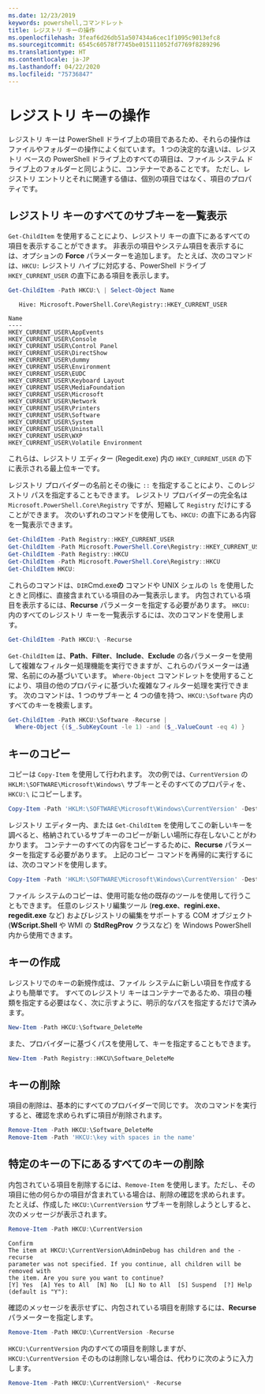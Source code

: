 ```yaml
---
ms.date: 12/23/2019
keywords: powershell,コマンドレット
title: レジストリ キーの操作
ms.openlocfilehash: 3feaf6d26db51a507434a6cec1f1095c9013efc8
ms.sourcegitcommit: 6545c60578f7745be015111052fd7769f8289296
ms.translationtype: HT
ms.contentlocale: ja-JP
ms.lasthandoff: 04/22/2020
ms.locfileid: "75736847"
---
```

# <a name="working-with-registry-keys"></a>レジストリ キーの操作

レジストリ キーは PowerShell ドライブ上の項目であるため、それらの操作はファイルやフォルダーの操作によく似ています。 1 つの決定的な違いは、レジストリ ベースの PowerShell ドライブ上のすべての項目は、ファイル システム ドライブ上のフォルダーと同じように、コンテナーであることです。 ただし、レジストリ エントリとそれに関連する値は、個別の項目ではなく、項目のプロパティです。

## <a name="listing-all-subkeys-of-a-registry-key"></a>レジストリ キーのすべてのサブキーを一覧表示

`Get-ChildItem` を使用することにより、レジストリ キーの直下にあるすべての項目を表示することができます。 非表示の項目やシステム項目を表示するには、オプションの **Force** パラメーターを追加します。 たとえば、次のコマンドは、`HKCU:` レジストリ ハイブに対応する、PowerShell ドライブ `HKEY_CURRENT_USER` の直下にある項目を表示します。

```powershell
Get-ChildItem -Path HKCU:\ | Select-Object Name
```

```Output
   Hive: Microsoft.PowerShell.Core\Registry::HKEY_CURRENT_USER

Name
----
HKEY_CURRENT_USER\AppEvents
HKEY_CURRENT_USER\Console
HKEY_CURRENT_USER\Control Panel
HKEY_CURRENT_USER\DirectShow
HKEY_CURRENT_USER\dummy
HKEY_CURRENT_USER\Environment
HKEY_CURRENT_USER\EUDC
HKEY_CURRENT_USER\Keyboard Layout
HKEY_CURRENT_USER\MediaFoundation
HKEY_CURRENT_USER\Microsoft
HKEY_CURRENT_USER\Network
HKEY_CURRENT_USER\Printers
HKEY_CURRENT_USER\Software
HKEY_CURRENT_USER\System
HKEY_CURRENT_USER\Uninstall
HKEY_CURRENT_USER\WXP
HKEY_CURRENT_USER\Volatile Environment
```

これらは、レジストリ エディター (Regedit.exe) 内の `HKEY_CURRENT_USER` の下に表示される最上位キーです。

レジストリ プロバイダーの名前とその後に `::` を指定することにより、このレジストリ パスを指定することもできます。 レジストリ プロバイダーの完全名は `Microsoft.PowerShell.Core\Registry` ですが、短縮して `Registry` だけにすることができます。 次のいずれのコマンドを使用しても、`HKCU:` の直下にある内容を一覧表示できます。

```powershell
Get-ChildItem -Path Registry::HKEY_CURRENT_USER
Get-ChildItem -Path Microsoft.PowerShell.Core\Registry::HKEY_CURRENT_USER
Get-ChildItem -Path Registry::HKCU
Get-ChildItem -Path Microsoft.PowerShell.Core\Registry::HKCU
Get-ChildItem HKCU:
```

これらのコマンドは、`DIR`Cmd.exe**の** コマンドや UNIX シェルの `ls` を使用したときと同様に、直接含まれている項目のみ一覧表示します。 内包されている項目を表示するには、**Recurse** パラメーターを指定する必要があります。 `HKCU:` 内のすべてのレジストリ キーを一覧表示するには、次のコマンドを使用します。

```powershell
Get-ChildItem -Path HKCU:\ -Recurse
```

`Get-ChildItem` は、**Path**、**Filter**、**Include**、**Exclude** の各パラメーターを使用して複雑なフィルター処理機能を実行できますが、これらのパラメーターは通常、名前にのみ基づいています。 `Where-Object` コマンドレットを使用することにより、項目の他のプロパティに基づいた複雑なフィルター処理を実行できます。 次のコマンドは、1 つのサブキーと 4 つの値を持つ、`HKCU:\Software` 内のすべてのキーを検索します。

```powershell
Get-ChildItem -Path HKCU:\Software -Recurse |
  Where-Object {($_.SubKeyCount -le 1) -and ($_.ValueCount -eq 4) }
```

## <a name="copying-keys"></a>キーのコピー

コピーは `Copy-Item` を使用して行われます。 次の例では、`CurrentVersion` の `HKLM:\SOFTWARE\Microsoft\Windows\` サブキーとそのすべてのプロパティを、`HKCU:\` にコピーします。

```powershell
Copy-Item -Path 'HKLM:\SOFTWARE\Microsoft\Windows\CurrentVersion' -Destination HKCU:
```

レジストリ エディター内、または `Get-ChildItem` を使用してこの新しいキーを調べると、格納されているサブキーのコピーが新しい場所に存在しないことがわかります。 コンテナーのすべての内容をコピーするために、**Recurse** パラメーターを指定する必要があります。 上記のコピー コマンドを再帰的に実行するには、次のコマンドを使用します。

```powershell
Copy-Item -Path 'HKLM:\SOFTWARE\Microsoft\Windows\CurrentVersion' -Destination HKCU: -Recurse
```

ファイル システムのコピーは、使用可能な他の既存のツールを使用して行うこともできます。 任意のレジストリ編集ツール (**reg.exe**、**regini.exe**、**regedit.exe** など) およびレジストリの編集をサポートする COM オブジェクト (**WScript.Shell** や WMI の **StdRegProv** クラスなど) を Windows PowerShell 内から使用できます。

## <a name="creating-keys"></a>キーの作成

レジストリでのキーの新規作成は、ファイル システムに新しい項目を作成するよりも簡単です。 すべてのレジストリ キーはコンテナーであるため、項目の種類を指定する必要はなく、次に示すように、明示的なパスを指定するだけで済みます。

```powershell
New-Item -Path HKCU:\Software_DeleteMe
```

また、プロバイダーに基づくパスを使用して、キーを指定することもできます。

```powershell
New-Item -Path Registry::HKCU\Software_DeleteMe
```

## <a name="deleting-keys"></a>キーの削除

項目の削除は、基本的にすべてのプロバイダーで同じです。 次のコマンドを実行すると、確認を求められずに項目が削除されます。

```powershell
Remove-Item -Path HKCU:\Software_DeleteMe
Remove-Item -Path 'HKCU:\key with spaces in the name'
```

## <a name="removing-all-keys-under-a-specific-key"></a>特定のキーの下にあるすべてのキーの削除

内包されている項目を削除するには、`Remove-Item` を使用します。ただし、その項目に他の何らかの項目が含まれている場合は、削除の確認を求められます。 たとえば、作成した `HKCU:\CurrentVersion` サブキーを削除しようとしすると、次のメッセージが表示されます。

```powershell
Remove-Item -Path HKCU:\CurrentVersion
```

```Output
Confirm
The item at HKCU:\CurrentVersion\AdminDebug has children and the -recurse
parameter was not specified. If you continue, all children will be removed with
the item. Are you sure you want to continue?
[Y] Yes  [A] Yes to All  [N] No  [L] No to All  [S] Suspend  [?] Help (default is "Y"):
```

確認のメッセージを表示せずに、内包されている項目を削除するには、**Recurse** パラメーターを指定します。

```powershell
Remove-Item -Path HKCU:\CurrentVersion -Recurse
```

`HKCU:\CurrentVersion` 内のすべての項目を削除しますが、`HKCU:\CurrentVersion` そのものは削除しない場合は、代わりに次のように入力します。

```powershell
Remove-Item -Path HKCU:\CurrentVersion\* -Recurse
```
